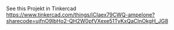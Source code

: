 See this Projekt in Tinkercad
https://www.tinkercad.com/things/iCIaex79CWQ-ampelone?sharecode=ujfnO9lbHo2-QH2W0pfVXexe51TyKxQaCInOkgH_JG8
